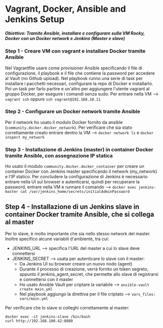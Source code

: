 # Vagrant, Docker, Ansible and Jenkins Setup

##### **Obiettivo:** Tramite Ansible, installare e configurare sulla VM Rocky, Docker con un Docker network e Jenkins (Master e slave)

### Step 1 - Creare VM con vagrant e installare Docker tramite Ansible
Nel Vagrantfile usare come provisioner Ansible specificando il file di configurazione, il playbook e il file che contiene la password per accedere al Vault (no Github upload).
Nel playbook runno una serie di task per installare i pacchetti necessari, configurare la repo di Docker e installarlo. Poi un task per farlo partire e un'altro per aggiungere l'utente vagrant al gruppo Docker, per eseguire i comandi senza sudo.
Per entrare nella VM --> `vagrant ssh` oppure `ssh vagrant@192.168.10.11`

### Step 2 - Configurare un Docker network tramite Ansible
Per il network ho usato il modulo Docker fornito da ansible (`community.docker.docker_network`).
Per verificare che sia stato correttamente creato entrare dentro la VM --> `docker network ls` e `docker inspect my_network`

### Step 3 - Installazione di Jenkins (master) in container Docker tramite Ansible, con assegnazione IP statica
Ho usato il modulo `community.docker.docker_container` per creare un container Docker con Jenkins master specificando il network (my_network) e l'IP statico.
Per concludere la configurazione di Jenkins è necessario entrare nella UI sul browser e autenticarsi, quindi per recuperare la password, entrare nella VM e runnare il comando --> `docker exec jenkins-master cat /var/jenkins_home/secrets/initialAdminPassword`

## Step 4 - Installazione di un Jenkins slave in container Docker tramite Ansible, che si collega al master
Per lo slave, è molto importante che sia nello stesso network del master.
Inoltre specifico alcune variabili d'ambiente, tra cui:
* JENKINS_URL --> specifica l'URL del master a cui lo slave deve connettersi
* JENKINS_SECRET --> usata per autenticare lo slave con il master:
	* Da Jenkins UI su browser creare un nuovo nodo (agent)
	* Durante il processo di creazione, verrà fornito un token segreto, appunto il jenkins_agent_secret, che permette allo slave di registrarsi e connettersi con il master
	* Ho usato Ansible Vault per criptare la variabile --> `ansible-vault create main.yml`
	* Nel playbook aggiungo la direttiva per il file criptato --> `vars_files: vars/main.yml`

Per verificare che lo slave si colleghi correttamente al master:
```
docker exec -it jenkins-slave /bin/bash
curl http://192.168.100.42:8080
```
